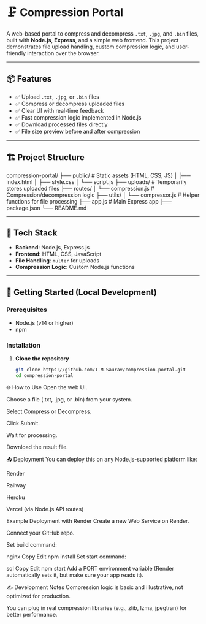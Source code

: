 # 🗜️ Compression Portal

A web-based portal to compress and decompress `.txt`, `.jpg`, and `.bin` files, built with **Node.js**, **Express**, and a simple web frontend. This project demonstrates file upload handling, custom compression logic, and user-friendly interaction over the browser.

---

## 📦 Features

- ✅ Upload `.txt`, `.jpg`, or `.bin` files
- ✅ Compress or decompress uploaded files
- ✅ Clear UI with real-time feedback
- ✅ Fast compression logic implemented in Node.js
- ✅ Download processed files directly
- ✅ File size preview before and after compression

---

## 🏗️ Project Structure

compression-portal/
├── public/ # Static assets (HTML, CSS, JS)
│ ├── index.html
│ ├── style.css
│ └── script.js
├── uploads/ # Temporarily stores uploaded files
├── routes/
│ └── compression.js # Compression/decompression logic
├── utils/
│ └── compressor.js # Helper functions for file processing
├── app.js # Main Express app
├── package.json
└── README.md


---

## 🧰 Tech Stack

- **Backend**: Node.js, Express.js
- **Frontend**: HTML, CSS, JavaScript
- **File Handling**: `multer` for uploads
- **Compression Logic**: Custom Node.js functions

---

## 🚀 Getting Started (Local Development)

### Prerequisites

- Node.js (v14 or higher)
- npm

### Installation

1. **Clone the repository**
   ```bash
   git clone https://github.com/I-M-Saurav/compression-portal.git
   cd compression-portal


🌐 How to Use
Open the web UI.

Choose a file (.txt, .jpg, or .bin) from your system.

Select Compress or Decompress.

Click Submit.

Wait for processing.

Download the result file.

📤 Deployment
You can deploy this on any Node.js-supported platform like:

Render

Railway

Heroku

Vercel (via Node.js API routes)

Example Deployment with Render
Create a new Web Service on Render.

Connect your GitHub repo.

Set build command:

nginx
Copy
Edit
npm install
Set start command:

sql
Copy
Edit
npm start
Add a PORT environment variable (Render automatically sets it, but make sure your app reads it).

✍️ Development Notes
Compression logic is basic and illustrative, not optimized for production.

You can plug in real compression libraries (e.g., zlib, lzma, jpegtran) for better performance.


